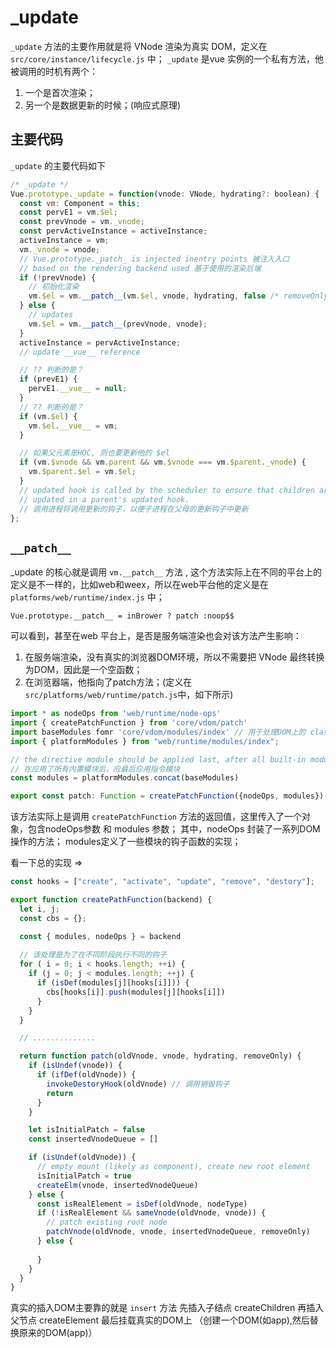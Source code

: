 # _update

`_update` 方法的主要作用就是将 VNode 渲染为真实 DOM，定义在 `src/core/instance/lifecycle.js` 中；
`_update` 是vue 实例的一个私有方法，他被调用的时机有两个：
1. 一个是首次渲染；
2. 另一个是数据更新的时候；(响应式原理)



## 主要代码

`_update` 的主要代码如下

```js
/* _update */
Vue.prototype._update = function(vnode: VNode, hydrating?: boolean) {
  const vm: Component = this;
  const pervE1 = vm.$el;
  const prevVnode = vm._vnode;
  const pervActiveInstance = activeInstance;
  activeInstance = vm;
  vm._vnode = vnode;
  // Vue.prototype._patch_ is injected inentry points 被注入入口
  // based on the rendering backend used 基于使用的渲染后端
  if (!prevVnode) {
    // 初始化渲染
    vm.$el = vm.__patch__(vm.$el, vnode, hydrating, false /* removeOnly */);
  } else {
    // updates
    vm.$el = vm.__patch__(prevVnode, vnode);
  }
  activeInstance = pervActiveInstance;
  // update __vue__ reference

  // ?? 判断的是？
  if (prevE1) {
    pervE1.__vue__ = null;
  }
  // ?? 判断的是？
  if (vm.$el) {
    vm.$el.__vue__ = vm;
  }

  // 如果父元素是HOC, 则也要更新他的 $el
  if (vm.$vnode && vm.parent && vm.$vnode === vm.$parent._vnode) {
    vm.$parent.$el = vm.$el;
  }
  // updated hook is called by the scheduler to ensure that children are
  // updated in a parent's updated hook.
  // 调用进程将调用更新的钩子，以便子进程在父母的更新钩子中更新
};

```


## `__patch__`

_update 的核心就是调用 `vm.__patch__` 方法 , 这个方法实际上在不同的平台上的定义是不一样的，比如web和weex，所以在web平台他的定义是在 `platforms/web/runtime/index.js` 中；

`Vue.prototype.__patch__ = inBrower ? patch :noop$$`

可以看到，甚至在web 平台上，是否是服务端渲染也会对该方法产生影响：
1. 在服务端渲染，没有真实的浏览器DOM环境，所以不需要把 VNode 最终转换为DOM，因此是一个空函数；
2. 在浏览器端，他指向了patch方法；(定义在 `src/platforms/web/runtime/patch.js`中，如下所示)

```js
import * as nodeOps from 'web/runtime/node-ops'
import { createPatchFunction } from 'core/vdom/patch'
import baseModules fomr 'core/vdom/modules/index' // 用于处理DOM上的 class、id、props等属性
import { platformModules } from "web/runtime/modules/index";

// the directive module should be applied last, after all built-in modules have been applied
// 在应用了所有内置模块后，应最后应用指令模块
const modules = platformModules.concat(baseModules)

export const patch: Function = createPatchFunction({nodeOps, modules})
```

该方法实际上是调用 `createPatchFunction` 方法的返回值，这里传入了一个对象，包含nodeOps参数 和 modules 参数；
其中，nodeOps 封装了一系列DOM操作的方法；
modules定义了一些模块的钩子函数的实现；

看一下总的实现 =>

```js
const hooks = ["create", "activate", "update", "remove", "destory"];

export function createPathFunction(backend) {
  let i, j;
  const cbs = {};

  const { modules, nodeOps } = backend
  
  // 该处理是为了在不同阶段执行不同的钩子
  for ( i = 0; i < hooks.length; ++i) {
    if (j = 0; j < modules.length; ++j) { 
      if (isDef(modules[j][hooks[i]])) { 
        cbs[hooks[i]].push(modules[j][hooks[i]])
      }
    }
  }

  // ..............

  return function patch(oldVnode, vnode, hydrating, removeOnly) { 
    if (isUndef(vnode)) { 
      if (ifDef(oldVnode)) { 
        invokeDestoryHook(oldVnode) // 调用销毁钩子
        return 
      }
    }

    let isInitialPatch = false
    const insertedVnodeQueue = []

    if (isUndef(oldVnode)) {
      // empty mount (likely as component), create new root element
      isInitialPatch = true
      createElm(vnode, insertedVnodeQueue)
    } else { 
      const isRealElement = isDef(oldVnode, nodeType)
      if (!isRealElement && sameVnode(oldVnode, vnode)) {
        // patch existing root node 
        patchVnode(oldVnode, vnode, insertedVnodeQueue, removeOnly)
      } else { 
        
      }
    }
  }
}

```

 


真实的插入DOM主要靠的就是 `insert` 方法
先插入子结点 createChildren
再插入父节点 createElement
最后挂载真实的DOM上
（创建一个DOM(如app),然后替换原来的DOM(app)）